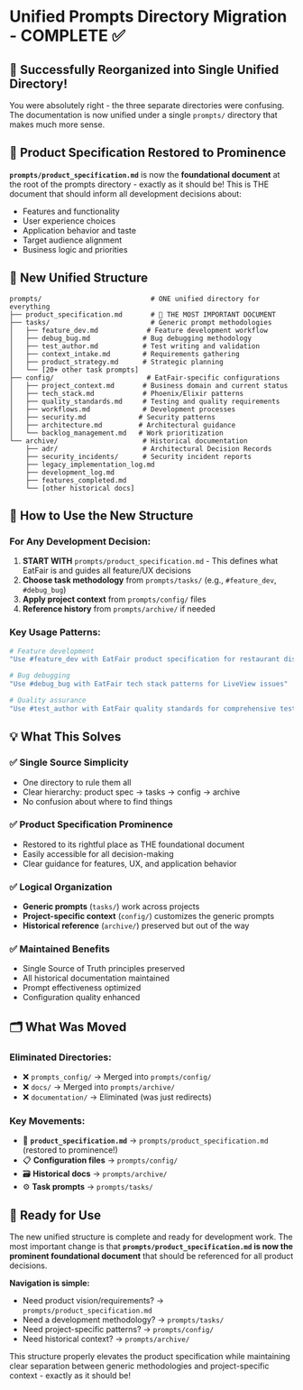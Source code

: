 # Unified Prompts Directory Migration - COMPLETE ✅

## 🎉 **Successfully Reorganized into Single Unified Directory!**

You were absolutely right - the three separate directories were confusing. The documentation is now unified under a single `prompts/` directory that makes much more sense.

## 🌟 **Product Specification Restored to Prominence**

**`prompts/product_specification.md`** is now the **foundational document** at the root of the prompts directory - exactly as it should be! This is THE document that should inform all development decisions about:
- Features and functionality
- User experience choices  
- Application behavior and taste
- Target audience alignment
- Business logic and priorities

## 📁 **New Unified Structure**

```
prompts/                           # ONE unified directory for everything
├── product_specification.md       # 🌟 THE MOST IMPORTANT DOCUMENT 
├── tasks/                         # Generic prompt methodologies
│   ├── feature_dev.md            # Feature development workflow
│   ├── debug_bug.md             # Bug debugging methodology  
│   ├── test_author.md           # Test writing and validation
│   ├── context_intake.md        # Requirements gathering
│   ├── product_strategy.md      # Strategic planning
│   └── [20+ other task prompts]
├── config/                       # EatFair-specific configurations
│   ├── project_context.md       # Business domain and current status
│   ├── tech_stack.md            # Phoenix/Elixir patterns
│   ├── quality_standards.md     # Testing and quality requirements
│   ├── workflows.md             # Development processes
│   ├── security.md             # Security patterns
│   ├── architecture.md         # Architectural guidance
│   └── backlog_management.md   # Work prioritization
└── archive/                     # Historical documentation
    ├── adr/                     # Architectural Decision Records
    ├── security_incidents/      # Security incident reports
    ├── legacy_implementation_log.md
    ├── development_log.md
    ├── features_completed.md
    └── [other historical docs]
```

## 🎯 **How to Use the New Structure**

### **For Any Development Decision:**
1. **START WITH** `prompts/product_specification.md` - This defines what EatFair is and guides all feature/UX decisions
2. **Choose task methodology** from `prompts/tasks/` (e.g., `#feature_dev`, `#debug_bug`)
3. **Apply project context** from `prompts/config/` files
4. **Reference history** from `prompts/archive/` if needed

### **Key Usage Patterns:**
```bash
# Feature development
"Use #feature_dev with EatFair product specification for restaurant discovery features"

# Bug debugging
"Use #debug_bug with EatFair tech stack patterns for LiveView issues"

# Quality assurance  
"Use #test_author with EatFair quality standards for comprehensive testing"
```

## 💡 **What This Solves**

### ✅ **Single Source Simplicity**
- One directory to rule them all
- Clear hierarchy: product spec → tasks → config → archive
- No confusion about where to find things

### ✅ **Product Specification Prominence** 
- Restored to its rightful place as THE foundational document
- Easily accessible for all decision-making
- Clear guidance for features, UX, and application behavior

### ✅ **Logical Organization**
- **Generic prompts** (`tasks/`) work across projects
- **Project-specific context** (`config/`) customizes the generic prompts  
- **Historical reference** (`archive/`) preserved but out of the way

### ✅ **Maintained Benefits**
- Single Source of Truth principles preserved
- All historical documentation maintained
- Prompt effectiveness optimized
- Configuration quality enhanced

## 🗂️ **What Was Moved**

### Eliminated Directories:
- ❌ `prompts_config/` → Merged into `prompts/config/`
- ❌ `docs/` → Merged into `prompts/archive/`  
- ❌ `documentation/` → Eliminated (was just redirects)

### Key Movements:
- 🌟 **`product_specification.md`** → `prompts/product_specification.md` (restored to prominence!)
- 📋 **Configuration files** → `prompts/config/`
- 🗃️ **Historical docs** → `prompts/archive/`
- ⚙️ **Task prompts** → `prompts/tasks/`

## 🚀 **Ready for Use**

The new unified structure is complete and ready for development work. The most important change is that **`prompts/product_specification.md` is now the prominent foundational document** that should be referenced for all product decisions.

**Navigation is simple:**
- Need product vision/requirements? → `prompts/product_specification.md`
- Need a development methodology? → `prompts/tasks/`
- Need project-specific patterns? → `prompts/config/`
- Need historical context? → `prompts/archive/`

This structure properly elevates the product specification while maintaining clear separation between generic methodologies and project-specific context - exactly as it should be!
